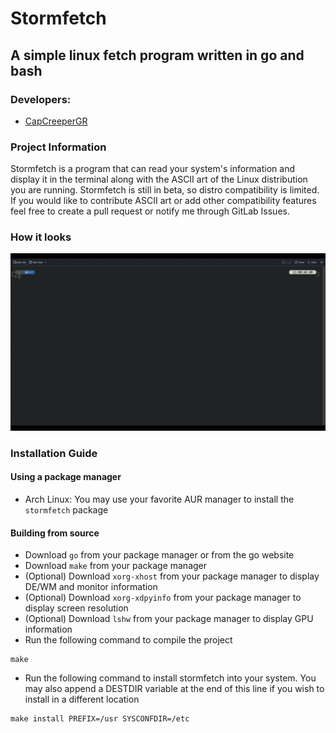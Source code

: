 
# Stormfetch
## A simple linux fetch program written in go and bash

### Developers:
- [CapCreeperGR ](https://gitlab.com/CapCreeperGR)

### Project Information
Stormfetch is a program that can read your system's information and display it in the terminal along with the ASCII art of the Linux distribution you are running.
Stormfetch is still in beta, so distro compatibility is limited. If you would like to contribute ASCII art or add other compatibility features feel free to create a pull request or notify me through GitLab Issues.

### How it looks
![Stormfetch gif](media/stormfetch.gif)

### Installation Guide
#### Using a package manager
- Arch Linux: You may use your favorite AUR manager to install the `stormfetch` package
#### Building from source
- Download `go` from your package manager or from the go website
- Download `make` from your package manager
- (Optional) Download `xorg-xhost` from your package manager to display DE/WM and monitor information
- (Optional) Download `xorg-xdpyinfo` from your package manager to display screen resolution
- (Optional) Download `lshw` from your package manager to display GPU information
- Run the following command to compile the project
```
make
```
- Run the following command to install stormfetch into your system. You may also append a DESTDIR variable at the end of this line if you wish to install in a different location
```
make install PREFIX=/usr SYSCONFDIR=/etc
```
